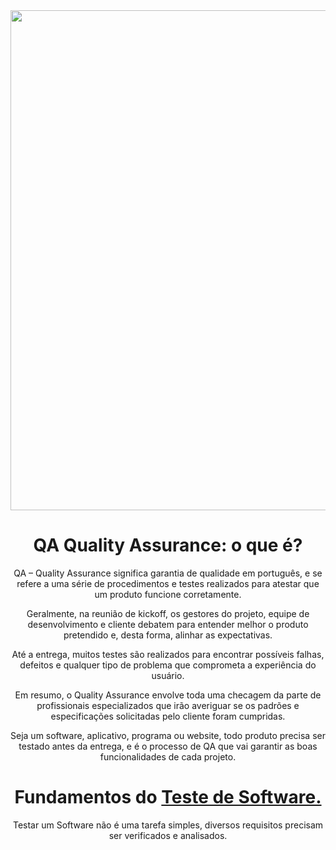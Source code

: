 <div align="center">
<img src="https://user-images.githubusercontent.com/104467309/197521037-26b20ec7-f942-41fe-83ca-dac366c30007.jpg" width="800">

##

# QA Quality Assurance: o que é?   

QA – Quality Assurance significa garantia de qualidade em português, e se refere a uma série de procedimentos e testes realizados para atestar que um produto funcione corretamente. 

Geralmente, na reunião de kickoff, os gestores do projeto, equipe de desenvolvimento e cliente debatem para entender melhor o produto pretendido e, desta forma, alinhar as expectativas.

Até a entrega, muitos testes são realizados para encontrar possíveis falhas, defeitos e qualquer tipo de problema que comprometa a experiência do usuário. 

Em resumo, o Quality Assurance envolve toda uma checagem da parte de profissionais especializados que irão averiguar se os padrões e especificações solicitadas pelo cliente foram cumpridas.  

Seja um software, aplicativo, programa ou website, todo produto precisa ser testado antes da entrega, e é o processo de QA que vai garantir as boas funcionalidades de cada projeto.    


##
# Fundamentos do [Teste de Software.](https://www.testar.me/teste-de-software)

Testar um Software não é uma tarefa simples, diversos requisitos precisam ser verificados e analisados.

